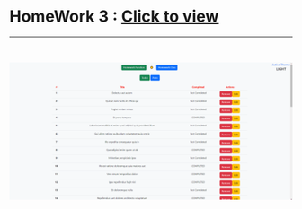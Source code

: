 # HomeWork 3 : [Click to view](https://alikartalonline-week3.netlify.app/)

<hr>
<br>

![week3](https://github.com/alikartalonline/Kodluyoruz-Bootcamp-Homeworks/blob/main/homework-week-3/gif/week3.gif)
